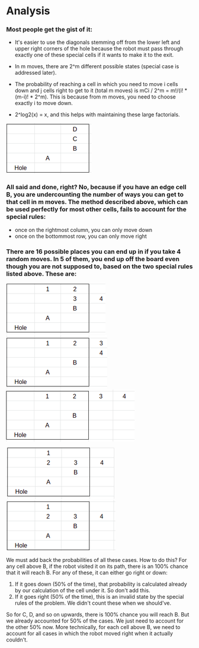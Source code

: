 # Analysis

### Most people get the gist of it: 

- It's easier to use the diagonals stemming off from the lower left and upper
right corners of the hole because the robot must pass through exactly one of
these special cells if it wants to make it to the exit. 

- In m moves, there are 2^m different possible states (special case is addressed later).

- The probability of reaching a cell in which you need to move i cells down and
j cells right to get to it (total m moves) is mCi / 2^m = m!/(i! * (m-i)! *
2^m). This is because from m moves, you need to choose exactly i to move down.

- 2^log2(x) = x, and this helps with maintaining these large factorials.


![](0.png)

### All said and done, right? No, because if you have an edge cell B, you are undercounting the number of ways you can get to that cell in m moves. The method described above, which can be used perfectly for most other cells, fails to account for the special rules: 

- once on the rightmost column, you can only move down 
- once on the bottommost row, you can only move right 

### There are 16 possible places you can end up in if you take 4 random moves. In 5 of them, you end up off the board even though you are not supposed to, based on the two special rules listed above. These are:

![](1.png)  
![](2.png)    
![](3.png)

![](4.png)
![](5.png)

We must add back the probabilities of all these cases. How to do this? For any
cell above B, if the robot visited it on its path, there is an 100% chance
that it will reach B. For any of these, it can either go right or down:

1. If it goes down (50% of the time), that probability is calculated already by
   our calculation of the cell under it. So don't add this.
2. If it goes right (50% of the time), this is an invalid state by the special
   rules of the problem. We didn't count these when we should've.

So for C, D, and so on upwards, there is 100% chance you will reach B. But we
already accounted for 50% of the cases. We just need to account for the other
50% now. More technically, for each cell above B, we need to account for all
cases in which the robot moved right when it actually couldn't.
